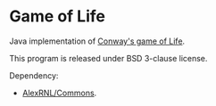 Game of Life
==================

Java implementation of [Conway's game of Life](https://en.wikipedia.org/wiki/Conway%27s_Game_of_Life).

This program is released under BSD 3-clause license.

Dependency:
 * [AlexRNL/Commons](https://github.com/AlexRNL/Commons).